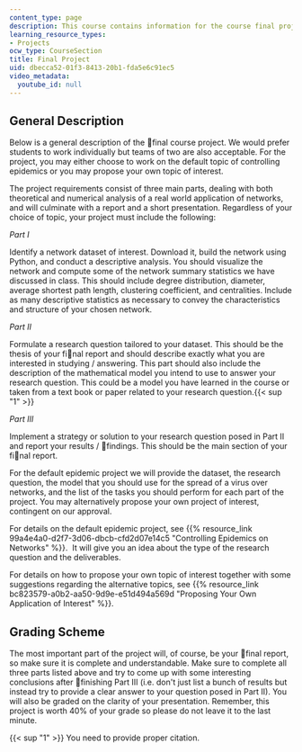 ```yaml
---
content_type: page
description: This course contains information for the course final project.
learning_resource_types:
- Projects
ocw_type: CourseSection
title: Final Project
uid: dbecca52-01f3-8413-20b1-fda5e6c91ec5
video_metadata:
  youtube_id: null
---
```


General Description
-------------------

Below is a general description of the final course project. We would prefer students to work individually but teams of two are also acceptable. For the project, you may either choose to work on the default topic of controlling epidemics or you may propose your own topic of interest.

The project requirements consist of three main parts, dealing with both theoretical and numerical analysis of a real world application of networks, and will culminate with a report and a short presentation. Regardless of your choice of topic, your project must include the following:

_Part I_

Identify a network dataset of interest. Download it, build the network using Python, and conduct a descriptive analysis. You should visualize the network and compute some of the network summary statistics we have discussed in class. This should include degree distribution, diameter, average shortest path length, clustering coefficient, and centralities. Include as many descriptive statistics as necessary to convey the characteristics and structure of your chosen network.

_Part II_

Formulate a research question tailored to your dataset. This should be the thesis of your final report and should describe exactly what you are interested in studying / answering. This part should also include the description of the mathematical model you intend to use to answer your research question. This could be a model you have learned in the course or taken from a text book or paper related to your research question.{{< sup "1" >}}

_Part III_

Implement a strategy or solution to your research question posed in Part II and report your results / findings. This should be the main section of your final report.

For the default epidemic project we will provide the dataset, the research question, the model that you should use for the spread of a virus over networks, and the list of the tasks you should perform for each part of the project. You may alternatively propose your own project of interest, contingent on our approval.

For details on the default epidemic project, see {{% resource_link 99a4e4a0-d2f7-3d06-dbcb-cfd2d07e14c5 "Controlling Epidemics on Networks" %}}.  It will give you an idea about the type of the research question and the deliverables.

For details on how to propose your own topic of interest together with some suggestions regarding the alternative topics, see {{% resource_link bc823579-a0b2-aa50-9d9e-e51d494a569d "Proposing Your Own Application of Interest" %}}.

Grading Scheme
--------------

The most important part of the project will, of course, be your final report, so make sure it is complete and understandable. Make sure to complete all three parts listed above and try to come up with some interesting conclusions after finishing Part III (i.e. don't just list a bunch of results but instead try to provide a clear answer to your question posed in Part II). You will also be graded on the clarity of your presentation. Remember, this project is worth 40% of your grade so please do not leave it to the last minute.

{{< sup "1" >}} You need to provide proper citation.